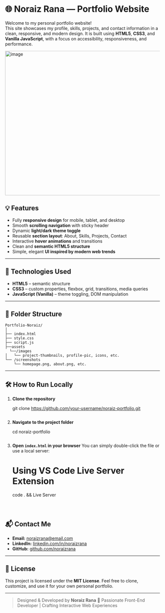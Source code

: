 
# 🌐 Noraiz Rana — Portfolio Website

Welcome to my personal portfolio website!  
This site showcases my profile, skills, projects, and contact information in a clean, responsive, and modern design. It is built using **HTML5**, **CSS3**, and **Vanilla JavaScript**, with a focus on accessibility, responsiveness, and performance.

<img width="960" height="469" alt="image" src="https://github.com/user-attachments/assets/6c040222-8adb-45ec-a614-5360d2b55884" />


## 💡 Features

- Fully **responsive design** for mobile, tablet, and desktop
- Smooth **scrolling navigation** with sticky header
- Dynamic **light/dark theme toggle**
- Reusable **section layout**: About, Skills, Projects, Contact
- Interactive **hover animations** and transitions
- Clean and **semantic HTML5 structure**
- Simple, elegant **UI inspired by modern web trends**

---

## 🚀 Technologies Used

- **HTML5** – semantic structure
- **CSS3** – custom properties, flexbox, grid, transitions, media queries
- **JavaScript (Vanilla)** – theme toggling, DOM manipulation

---

## 📁 Folder Structure

```plaintext
Portfolio-Noraiz/
│
├── index.html
├── style.css
├── script.js
├──assets
  └──/images
│   └── project-thumbnails, profile-pic, icons, etc.
└── /screenshots
    └── homepage.png, about.png, etc.
````

---

## 🛠️ How to Run Locally

1. **Clone the repository**

 
   git clone https://github.com/your-username/noraiz-portfolio.git
   ```

2. **Navigate to the project folder**

  
   cd noraiz-portfolio
   ```

3. **Open `index.html` in your browser**
   You can simply double-click the file or use a local server:

   
   # Using VS Code Live Server Extension
   code . && Live Server
   ```



## 📬 Contact Me

* **Email:** [noraizrana@email.com](mailto:noraizrana@email.com)
* **LinkedIn:** [linkedin.com/in/noraizrana](https://linkedin.com/in/noraizrana)
* **GitHub:** [github.com/noraizrana](https://github.com/noraizrana)

---

## 📄 License

This project is licensed under the **MIT License**.
Feel free to clone, customize, and use it for your own personal portfolio.

---

> Designed & Developed by **Noraiz Rana** 🚀
> Passionate Front-End Developer | Crafting Interactive Web Experiences


